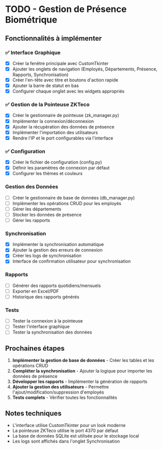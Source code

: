# TODO - Gestion de Présence Biométrique

## Fonctionnalités à implémenter

### ✅ Interface Graphique
- [x] Créer la fenêtre principale avec CustomTkinter
- [x] Ajouter les onglets de navigation (Employés, Départements, Présence, Rapports, Synchronisation)
- [x] Créer l'en-tête avec titre et boutons d'action rapide
- [x] Ajouter la barre de statut en bas
- [x] Configurer chaque onglet avec les widgets appropriés

### ✅ Gestion de la Pointeuse ZKTeco
- [x] Créer le gestionnaire de pointeuse (zk_manager.py)
- [x] Implémenter la connexion/déconnexion
- [x] Ajouter la récupération des données de présence
- [x] Implémenter l'importation des utilisateurs
- [x] Rendre l'IP et le port configurables via l'interface

### ✅ Configuration
- [x] Créer le fichier de configuration (config.py)
- [x] Définir les paramètres de connexion par défaut
- [x] Configurer les thèmes et couleurs

### Gestion des Données
- [ ] Créer le gestionnaire de base de données (db_manager.py)
- [ ] Implémenter les opérations CRUD pour les employés
- [ ] Gérer les départements
- [ ] Stocker les données de présence
- [ ] Gérer les rapports

### Synchronisation
- [x] Implémenter la synchronisation automatique
- [x] Ajouter la gestion des erreurs de connexion
- [x] Créer les logs de synchronisation
- [x] Interface de confirmation utilisateur pour synchronisation

### Rapports
- [ ] Générer des rapports quotidiens/mensuels
- [ ] Exporter en Excel/PDF
- [ ] Historique des rapports générés

### Tests
- [ ] Tester la connexion à la pointeuse
- [ ] Tester l'interface graphique
- [ ] Tester la synchronisation des données

## Prochaines étapes

1. **Implémenter la gestion de base de données** - Créer les tables et les opérations CRUD
2. **Compléter la synchronisation** - Ajouter la logique pour importer les données de présence
3. **Développer les rapports** - Implémenter la génération de rapports
4. **Ajouter la gestion des utilisateurs** - Permettre l'ajout/modification/suppression d'employés
5. **Tests complets** - Vérifier toutes les fonctionnalités

## Notes techniques

- L'interface utilise CustomTkinter pour un look moderne
- La pointeuse ZKTeco utilise le port 4370 par défaut
- La base de données SQLite est utilisée pour le stockage local
- Les logs sont affichés dans l'onglet Synchronisation
